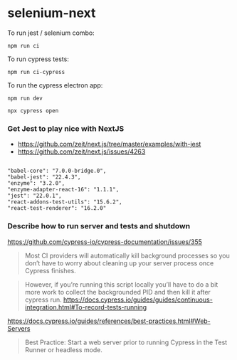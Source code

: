 # selenium-next

To run jest / selenium combo:  
```
npm run ci
```

To run cypress tests:  
```
npm run ci-cypress
```

To run the cypress electron app:  
```
npm run dev

npx cypress open
```

### Get Jest to play nice with NextJS
* https://github.com/zeit/next.js/tree/master/examples/with-jest
* https://github.com/zeit/next.js/issues/4263

```npm i --save-dev babel-core@7.0.0-bridge.0 babel-jest jest react-addons-test-utils react-test-renderer enzyme enzyme-adapter-react-16
```

```
"babel-core": "7.0.0-bridge.0",
"babel-jest": "22.4.3",
"enzyme": "3.2.0",
"enzyme-adapter-react-16": "1.1.1",
"jest": "22.0.1",
"react-addons-test-utils": "15.6.2",
"react-test-renderer": "16.2.0"
```

### Describe how to run server and tests and shutdown
https://github.com/cypress-io/cypress-documentation/issues/355

> Most CI providers will automatically kill background processes so you don’t have to worry about cleaning up your server process once Cypress finishes.

> However, if you’re running this script locally you’ll have to do a bit more work to collect the backgrounded PID and then kill it after cypress run.
https://docs.cypress.io/guides/guides/continuous-integration.html#To-record-tests-running  


https://docs.cypress.io/guides/references/best-practices.html#Web-Servers
> Best Practice: Start a web server prior to running Cypress in the Test Runner or headless mode.
